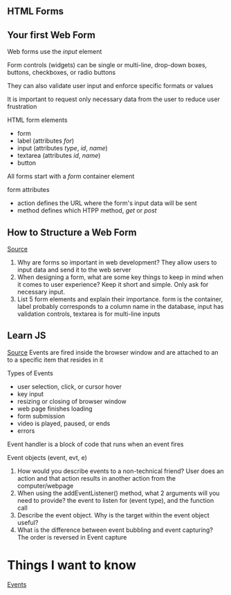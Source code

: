 ## HTML Forms

## Your first Web Form

Web forms use the *input* element

Form controls (widgets) can be single or multi-line, drop-down boxes, buttons, checkboxes, or radio buttons

They can also validate user input and enforce specific formats or values

It is important to request only necessary data from the user to reduce user frustration

HTML form elements
- form
- label (attributes *for*)
- input (attributes *type*, *id*, *name*)
- textarea (attributes *id*, *name*)
- button

All forms start with a *form* container element

form attributes
- action defines the URL where the form's input data will be sent
- method defines which HTPP method, *get* or *post*


## How to Structure a Web Form
[Source](https://developer.mozilla.org/en-US/docs/Learn/Forms/Your_first_form)

1. Why are forms so important in web development? They allow users to input data and send it to the web server
2. When designing a form, what are some key things to keep in mind when it comes to user experience? Keep it short and simple. Only ask for necessary input.
3. List 5 form elements and explain their importance. form is the container, label probably corresponds to a column name in the database, input has validation controls, textarea is for multi-line inputs

## Learn JS

[Source](https://developer.mozilla.org/en-US/docs/Learn/JavaScript/Building_blocks/Events)
Events are fired inside the browser window and are attached to an to a specific item that resides in it

Types of Events
- user selection, click, or cursor hover
- key input
- resizing or closing of browser window
- web page finishes loading
- form submission
- video is played, paused, or ends
- errors

Event handler is a block of code that runs when an event fires

Event objects (event, evt, e)

1. How would you describe events to a non-technical friend? User does an action and that action results in another action from the computer/webpage
2. When using the addEventListener() method, what 2 arguments will you need to provide? the event to listen for (event type), and the function call
3. Describe the event object. Why is the target within the event object useful? 
4. What is the difference between event bubbling and event capturing? The order is reversed in Event capture

# Things I want to know

[Events](https://developer.mozilla.org/en-US/docs/Web/Events)